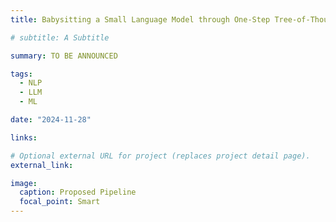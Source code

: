 ```yaml
---
title: Babysitting a Small Language Model through One-Step Tree-of-Thoughts Knowledge Distillation

# subtitle: A Subtitle

summary: TO BE ANNOUNCED

tags:
  - NLP
  - LLM
  - ML

date: "2024-11-28"

links:

# Optional external URL for project (replaces project detail page).
external_link:

image:
  caption: Proposed Pipeline
  focal_point: Smart
---
```


